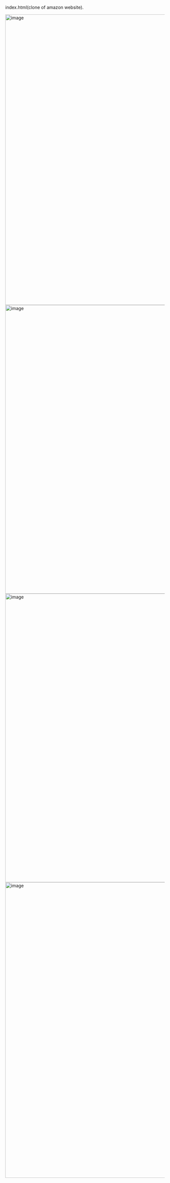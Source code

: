 index.html(clone of amazon website).

<img width="916" alt="image" src="https://github.com/user-attachments/assets/edff7ec0-580c-4b05-934f-4d0fc8eec567">
<img width="910" alt="image" src="https://github.com/user-attachments/assets/bf4b1bbd-f140-441d-87af-595a394ba3e2">

<img width="910" alt="image" src="https://github.com/user-attachments/assets/2f4f2fcc-31a7-4876-8a7a-517078167ea5">

<img width="932" alt="image" src="https://github.com/user-attachments/assets/926e1952-1e22-4834-8988-2eaa77a8b8d9">
